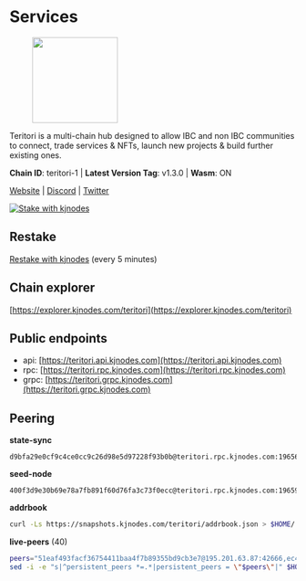 # Services

<figure><img src="https://raw.githubusercontent.com/kj89/testnet_manuals/main/pingpub/logos/teritori.png" width="150" alt=""><figcaption></figcaption></figure>

Teritori is a multi-chain hub designed to allow IBC and non IBC communities  to connect, trade services & NFTs, launch new projects & build further existing ones.

**Chain ID**: teritori-1 | **Latest Version Tag**: v1.3.0 | **Wasm**: ON

[Website](https://teritori.com) | [Discord](https://discord.gg/teritori) | [Twitter](https://twitter.com/TeritoriNetwork)

[![Stake with kjnodes](https://i.ibb.co/cr44Q8j/button-stake-with-kjnodes.png)](https://restake.app/teritori/torivaloper184ln03hkpt75uhrrr26f66kvcqvf4yn4nc2xjm)

## Restake

[Restake with kjnodes](https://restake.app/teritori/torivaloper184ln03hkpt75uhrrr26f66kvcqvf4yn4nc2xjm) (every 5 minutes)
## Chain explorer
[https://explorer.kjnodes.com/teritori](https://explorer.kjnodes.com/teritori)

## Public endpoints

* api: [https://teritori.api.kjnodes.com](https://teritori.api.kjnodes.com)
* rpc: [https://teritori.rpc.kjnodes.com](https://teritori.rpc.kjnodes.com)
* grpc: [https://teritori.grpc.kjnodes.com](https://teritori.grpc.kjnodes.com)

## Peering

**state-sync**

```text
d9bfa29e0cf9c4ce0cc9c26d98e5d97228f93b0b@teritori.rpc.kjnodes.com:19656
```

**seed-node**

```text
400f3d9e30b69e78a7fb891f60d76fa3c73f0ecc@teritori.rpc.kjnodes.com:19659
```

**addrbook**
```bash
curl -Ls https://snapshots.kjnodes.com/teritori/addrbook.json > $HOME/.teritorid/config/addrbook.json
```

**live-peers** (40)
```bash
peers="51eaf493facf36754411baa4f7b89355bd9cb3e7@195.201.63.87:42666,ec4126b26336cd61b335345df4ff2a3fbb79338a@65.109.92.240:20026,16f90d350de14a596ebdc683ce5e703c14e40bb3@75.119.146.181:19656,3178ac8fffd269325500c95679d58d5e8ec61746@198.244.213.94:22956,406fc7fe86ba396cb7fc8616c546f21a1d3c51cd@89.58.57.158:26656,920f32f409bbb18b641cdc9513545e2e016c2c62@142.132.203.60:26656,d9bfa29e0cf9c4ce0cc9c26d98e5d97228f93b0b@65.109.88.38:19656,46b7ae20e3cc4264076a91c3601f3894a021a80d@65.108.6.45:36656,0e189bbc6db606a14950a0e59641b798a255c3c8@65.109.37.154:3000,82ebb17ddac20928fb8107201dad9f5aea7f9132@198.244.200.3:26656,48980875839186e08e12ebf0d9a2803b45206833@65.109.92.241:38026,5a98d637a16b16bf425a4a785c9d11a7d1e5b8a0@65.21.131.215:26736,722b63e6c65628b929f22013dcbcde980210cb44@176.9.127.54:26656,e726816f42831689eab9378d5d577f1d06d25716@176.9.188.21:26656,856c165de82fbd0489df9ec6ffaa0958c620e073@198.244.179.127:26656,12101148702a99298a971b310286e64bc7bb6135@65.109.23.182:38026,a25a3a218a699e71e2a64edaa45f457dfd8507ba@65.21.148.206:26656,d856120f262134ebf13e1d2632d778b69e704208@65.108.4.188:15956,0b27217386756577e1eadf00c4169dc8f041e522@51.210.7.219:26656,526d8c7c44f59be9a39d7463c576b68c0db23174@65.108.234.23:15956,e1b058e5cfa2b836ddaa496b10911da62dcf182e@138.201.8.248:26656,8ac41af54dfd91c41de71cde222a55670f2f405d@141.95.65.73:15956,2b4f46e601fb4ede2a0c98976337e3afdaa50dac@65.108.238.102:15956,78815c81331c114cd508dae3a012f0d3e5e2b966@185.119.118.117:3000,ce3baba928ae06cd3ff0af20aec888a82ddffef7@54.37.129.171:26656,89757803f40da51678451735445ad40d5b15e059@134.65.192.221:26656,88a407d4749e1ccbb630f98ca44f304744d97864@38.242.141.168:26656,4cef2b81f82420434c6ce0dc43ca04ad18ef773f@65.108.75.107:15656,2f93424bd346b857bd5164eaac0b2bfd5fd644c0@144.91.127.252:26656,634a29ae2bd7ad8165d6ef66a6dea02d04c9bbed@65.108.77.250:26641,5f087defadaf536818dad2d9c8f53405812eb9cd@188.68.162.237:26659,3594b73f909a9c4b87cfe6a361ef8b2b51124dd5@65.109.69.59:15956,106490318e51355bc6d72e7941a0080f8b8256b9@185.16.39.14:26656,9755cab2585a2794453a5b396ef13b893393366f@65.108.212.224:46674,6ef7a8bc7a3cc0856594f12570e8f2282a099dcf@65.109.93.152:26796,ad347ea1ec920d12ccda2341348bcc89687739ef@88.99.164.158:38026,ed747c9e39fc04fdbc7ab5fc4a4a7f7a298ee329@65.144.145.234:26656,7ec495dc07533182ed7673f8aa68c03e05ffff44@51.79.27.21:28656,ca0d6b49b304c5f1c629809795f50440d5710b40@159.89.40.188:26656,20e1000e88125698264454a884812746c2eb4807@65.108.227.217:15956"
sed -i -e "s|^persistent_peers *=.*|persistent_peers = \"$peers\"|" $HOME/.teritorid/config/config.toml
```
